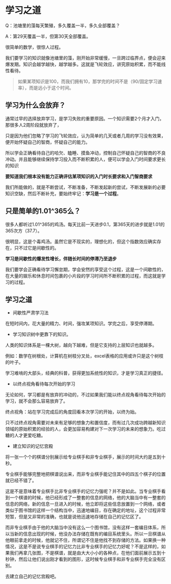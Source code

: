 # 学习之道

Q：池塘里的藻每天繁殖，多久覆盖一半，多久全部覆盖？

A：第29天覆盖一半，但第30天全部覆盖。

很简单的数学，很惊人过程。

我们要学习的知识就像池塘里的藻，刚开始非常缓慢，一旦跨过临界点，便会迎来爆发期。知识会越学越快，越学越多。这就是飞轮效应，讲究原始积累，而不能线性看待。

> 如果某项知识是100，而我们拥有10，那学完的时间不是（90/固定学习速率），而是远小于这个时间。

## 学习为什么会放弃？

通常过早的选择放弃学习，是学习失败的重要原因。一个知识需要2个月才入门，那很多人2周阶段就放弃了，

只是因为他们忽略了学习的飞轮效应，认为简单的几天或者几周的学习没有效果，便开始怀疑自己的智商，怀疑自己的能力。

所以学会正确看待自己的哈欠、瞌睡、摸鱼冲动，控制自己怀疑自己的智商的不良冲动。并且能够继续保持学习投入而不断积累的人，便可以学会入门时间要求更长的知识

**要知道我们根本没有能力正确评估某项知识的入门时长要求和入门智商要求**

我们所能做的，就是不断尝试，不断准备，不断发起新的尝试，不断发展新的必要知识空缺，然后不断补充，要始终牢记：**学习是一个过程**。

## 只是简单的1.01^365么？

很多人都听过1.01^365的鸡汤。每天比前一天进步0.1，第365天的进步就是1.01的365次方（37.7）。

很明显，这是个毒鸡汤。虽然它是不现实的，理想化的，但这个指数效应确实存在，只不过它是间歇性的。

**学习是间歇性的爆发性增长，伴随长时间的停滞乃至退步**

我们要学会正确看待学习懈怠期，学会安然的享受这个过程，这是一个间歇性的，在大量的娱乐和休息时间包裹的小片段的学习时间所不断积累的过程，而这就是学习的过程。

## 学习之道

* 间歇性严肃学习法

在短时间内，花大量的精力、时间，强攻某项知识。学完之后，享受停滞期。

* 学习知识树中更靠下的知识。

人类的知识体系是一棵大树，越向下越难，但是它支持的上层知识也就越多。

例如：数学在树根处，计算机在树枝分叉处，excel表格的应用或许只是这个树枝的叶子。

学习难啃的大部头，经典的科普，获得更加系统性的知识，才是学习真正的捷径。

* 以终点视角看待每次开始的学习

无论如何，学习都是有放弃的冲动的，不过如果我们能以终点视角看待每次开始的学习，就不会那么容易放弃了。

终点视角：站在学习完成后的角度回看本次学习的开始，以终为始。

只不过终点视角需要对未来有足够的想象力和置信度，而有过几次成功跨越新知识领域的原始积累的经验的人，会更加容易构建对下一次学习的未来的想象力。吃过糖的人才更爱吃糖。

* 建立知识的记忆宫殿

将一张一个个的棋谱分别展示给专业棋手和非专业棋手，展示的时间大约是五到十秒。

专业棋手能够完整地把棋谱说出来，而非专业棋手能记住其中的四五个棋子的位置就已经不错了。

这是不是意味着专业棋手比非专业棋手的记忆力强呢？并不是如此。当专业棋手看到一个棋谱的时候，他已经形成了一整套的信息的网络，他的大脑当中有一整套的信息的网络，新的信息一旦进入的时候，他立即将这些信息放置到一个网络，或者类似于图书馆的这样一个结构当中，迅速地编目，存在确定的地址，这个过程非常短暂，但是又非常的准确，也就是说他迅速地存储在自己的记忆区了。

而非专业棋手由于他的大脑当中没有这么一个图书馆，没有这样一套编目体系，所以当新的信息出现的时候，他没办法存储在既有的编目系统里头。所以一旦棋谱从他眼前拿走的时候，他就记不住，所谓记不住是他找不到存储的方法。如果换一种情况，这是不是说专业棋手的记忆力比非专业棋手的记忆力好呢？不是这样的，如果我们再拿几张图，不是棋谱，就是由大大小小的各种点，在他们面前展示五到十秒钟，然后让他们说出刚才看到的图形，这时候专业棋手和非专业棋手完全没有区别。

去建立自己的记忆宫殿吧。
